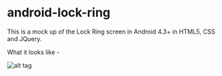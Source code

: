 # android-lock-ring
This is a mock up of the Lock Ring screen in Android 4.3+ in HTML5, CSS and JQuery.

What it looks like -

![alt tag](https://raw.github.com/abist/android-lock-ring/android-lock-ring/example.png)

